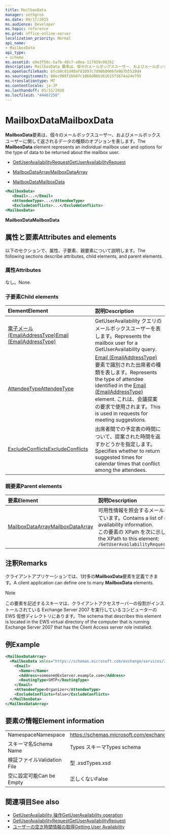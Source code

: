 ```yaml
---
title: MailboxData
manager: sethgros
ms.date: 09/17/2015
ms.audience: Developer
ms.topic: reference
ms.prod: office-online-server
localization_priority: Normal
api_name:
- MailboxData
api_type:
- schema
ms.assetid: e9e3f50c-5a7b-49c7-a9ea-117959c08352
description: MailboxData 要素は、個々のメールボックスユーザー、およびメールボックスユーザーに関して返されるデータの種類のオプションを表します。
ms.openlocfilehash: bfcb8c01d40af81097c7d9868006fe9b7b5519d4
ms.sourcegitcommit: 88ec988f2bb67c1866d06b361615f3674a24e795
ms.translationtype: MT
ms.contentlocale: ja-JP
ms.lasthandoff: 05/31/2020
ms.locfileid: "44467250"
---
```

# <a name="mailboxdata"></a><span data-ttu-id="44237-103">MailboxData</span><span class="sxs-lookup"><span data-stu-id="44237-103">MailboxData</span></span>

<span data-ttu-id="44237-104">**MailboxData**要素は、個々のメールボックスユーザー、およびメールボックスユーザーに関して返されるデータの種類のオプションを表します。</span><span class="sxs-lookup"><span data-stu-id="44237-104">The **MailboxData** element represents an individual mailbox user and options for the type of data to be returned about the mailbox user.</span></span> 
  
- [<span data-ttu-id="44237-105">GetUserAvailabilityRequest</span><span class="sxs-lookup"><span data-stu-id="44237-105">GetUserAvailabilityRequest</span></span>](getuseravailabilityrequest.md)
  
- [<span data-ttu-id="44237-106">MailboxDataArray</span><span class="sxs-lookup"><span data-stu-id="44237-106">MailboxDataArray</span></span>](mailboxdataarray.md)
  
- [<span data-ttu-id="44237-107">MailboxData</span><span class="sxs-lookup"><span data-stu-id="44237-107">MailboxData</span></span>](mailboxdata.md)
  
```xml
<MailboxData>
   <Email>...</Email>
   <AttendeeType>...</AttendeeType>
   <ExcludeConflicts>...</ExcludeConflicts>
<MailboxData>
```

<span data-ttu-id="44237-108">**MailboxData**</span><span class="sxs-lookup"><span data-stu-id="44237-108">**MailboxData**</span></span>

## <a name="attributes-and-elements"></a><span data-ttu-id="44237-109">属性と要素</span><span class="sxs-lookup"><span data-stu-id="44237-109">Attributes and elements</span></span>

<span data-ttu-id="44237-110">以下のセクションで、属性、子要素、親要素について説明します。</span><span class="sxs-lookup"><span data-stu-id="44237-110">The following sections describe attributes, child elements, and parent elements.</span></span>
  
### <a name="attributes"></a><span data-ttu-id="44237-111">属性</span><span class="sxs-lookup"><span data-stu-id="44237-111">Attributes</span></span>

<span data-ttu-id="44237-112">なし。</span><span class="sxs-lookup"><span data-stu-id="44237-112">None.</span></span>
  
### <a name="child-elements"></a><span data-ttu-id="44237-113">子要素</span><span class="sxs-lookup"><span data-stu-id="44237-113">Child elements</span></span>

|<span data-ttu-id="44237-114">**Element**</span><span class="sxs-lookup"><span data-stu-id="44237-114">**Element**</span></span>|<span data-ttu-id="44237-115">**説明**</span><span class="sxs-lookup"><span data-stu-id="44237-115">**Description**</span></span>|
|:-----|:-----|
|[<span data-ttu-id="44237-116">電子メール (EmailAddressType)</span><span class="sxs-lookup"><span data-stu-id="44237-116">Email (EmailAddressType)</span></span>](email-emailaddresstype.md) <br/> |<span data-ttu-id="44237-117">GetUserAvailability クエリのメールボックスユーザーを表します。</span><span class="sxs-lookup"><span data-stu-id="44237-117">Represents the mailbox user for a GetUserAvailability query.</span></span>  <br/> |
|[<span data-ttu-id="44237-118">AttendeeType</span><span class="sxs-lookup"><span data-stu-id="44237-118">AttendeeType</span></span>](attendeetype.md) <br/> |<span data-ttu-id="44237-119">[Email (EmailAddressType)](email-emailaddresstype.md)要素で識別された出席者の種類を表します。</span><span class="sxs-lookup"><span data-stu-id="44237-119">Represents the type of attendee identified in the [Email (EmailAddressType)](email-emailaddresstype.md) element.</span></span> <span data-ttu-id="44237-120">これは、会議提案の要求で使用されます。</span><span class="sxs-lookup"><span data-stu-id="44237-120">This is used in requests for meeting suggestions.</span></span>  <br/> |
|[<span data-ttu-id="44237-121">ExcludeConflicts</span><span class="sxs-lookup"><span data-stu-id="44237-121">ExcludeConflicts</span></span>](excludeconflicts.md) <br/> |<span data-ttu-id="44237-122">出席者間での予定表の時間について、提案された時間を返すかどうかを指定します。</span><span class="sxs-lookup"><span data-stu-id="44237-122">Specifies whether to return suggested times for calendar times that conflict among the attendees.</span></span>  <br/> |
   
### <a name="parent-elements"></a><span data-ttu-id="44237-123">親要素</span><span class="sxs-lookup"><span data-stu-id="44237-123">Parent elements</span></span>

|<span data-ttu-id="44237-124">**要素**</span><span class="sxs-lookup"><span data-stu-id="44237-124">**Element**</span></span>|<span data-ttu-id="44237-125">**説明**</span><span class="sxs-lookup"><span data-stu-id="44237-125">**Description**</span></span>|
|:-----|:-----|
|[<span data-ttu-id="44237-126">MailboxDataArray</span><span class="sxs-lookup"><span data-stu-id="44237-126">MailboxDataArray</span></span>](mailboxdataarray.md) <br/> |<span data-ttu-id="44237-127">可用性情報を照会するメールボックスの一覧が含まれています。</span><span class="sxs-lookup"><span data-stu-id="44237-127">Contains a list of mailboxes to query for availability information.</span></span>  <br/> <span data-ttu-id="44237-128">この要素の XPath を次に示します。</span><span class="sxs-lookup"><span data-stu-id="44237-128">The following is the XPath to this element:</span></span>  <br/>  `/GetUserAvailabilityRequest/MailboxDataArray[i]` <br/> |
   
## <a name="remarks"></a><span data-ttu-id="44237-129">注釈</span><span class="sxs-lookup"><span data-stu-id="44237-129">Remarks</span></span>

<span data-ttu-id="44237-130">クライアントアプリケーションでは、1対多の**MailboxData**要素を定義できます。</span><span class="sxs-lookup"><span data-stu-id="44237-130">A client application can define one to many **MailboxData** elements.</span></span> 
  
> [!NOTE]
> <span data-ttu-id="44237-131">この要素を記述するスキーマは、クライアントアクセスサーバーの役割がインストールされている Exchange Server 2007 を実行しているコンピューターの EWS 仮想ディレクトリにあります。</span><span class="sxs-lookup"><span data-stu-id="44237-131">The schema that describes this element is located in the EWS virtual directory of the computer that is running Exchange Server 2007 that has the Client Access server role installed.</span></span> 
  
## <a name="example"></a><span data-ttu-id="44237-132">例</span><span class="sxs-lookup"><span data-stu-id="44237-132">Example</span></span>

```xml
<MailboxDataArray>
  <MailboxData xmlns="https://schemas.microsoft.com/exchange/services/2006/types">
    <Email>
      <Name></Name>
      <Address>someone@ExServer.example.com</Address>
      <RoutingType>SMTP</RoutingType>
    </Email>
    <AttendeeType>Organizer</AttendeeType>
    <ExcludeConflicts>false</ExcludeConflicts>
  </MailboxData>
</MailboxDataArray>
```

## <a name="element-information"></a><span data-ttu-id="44237-133">要素の情報</span><span class="sxs-lookup"><span data-stu-id="44237-133">Element information</span></span>

|||
|:-----|:-----|
|<span data-ttu-id="44237-134">Namespace</span><span class="sxs-lookup"><span data-stu-id="44237-134">Namespace</span></span>  <br/> |https://schemas.microsoft.com/exchange/services/2006/types  <br/> |
|<span data-ttu-id="44237-135">スキーマ名</span><span class="sxs-lookup"><span data-stu-id="44237-135">Schema Name</span></span>  <br/> |<span data-ttu-id="44237-136">Types スキーマ</span><span class="sxs-lookup"><span data-stu-id="44237-136">Types schema</span></span>  <br/> |
|<span data-ttu-id="44237-137">検証ファイル</span><span class="sxs-lookup"><span data-stu-id="44237-137">Validation File</span></span>  <br/> |<span data-ttu-id="44237-138">型 .xsd</span><span class="sxs-lookup"><span data-stu-id="44237-138">Types.xsd</span></span>  <br/> |
|<span data-ttu-id="44237-139">空に設定可能</span><span class="sxs-lookup"><span data-stu-id="44237-139">Can be Empty</span></span>  <br/> |<span data-ttu-id="44237-140">正しくない</span><span class="sxs-lookup"><span data-stu-id="44237-140">False</span></span>  <br/> |
   
## <a name="see-also"></a><span data-ttu-id="44237-141">関連項目</span><span class="sxs-lookup"><span data-stu-id="44237-141">See also</span></span>

- [<span data-ttu-id="44237-142">GetUserAvailability 操作</span><span class="sxs-lookup"><span data-stu-id="44237-142">GetUserAvailability operation</span></span>](getuseravailability-operation.md)
- [<span data-ttu-id="44237-143">GetUserAvailabilityRequest</span><span class="sxs-lookup"><span data-stu-id="44237-143">GetUserAvailabilityRequest</span></span>](getuseravailabilityrequest.md)
- [<span data-ttu-id="44237-144">ユーザーの空き時間情報の取得</span><span class="sxs-lookup"><span data-stu-id="44237-144">Getting User Availability</span></span>](https://msdn.microsoft.com/library/d4133fcb-9b0f-4e6b-aadf-a389da83516a%28Office.15%29.aspx)

